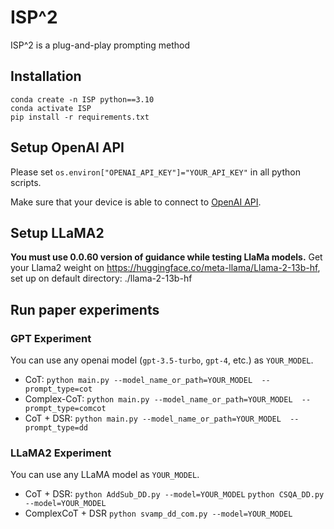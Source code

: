 # ISP^2
ISP^2 is a plug-and-play prompting method


## Installation

```
conda create -n ISP python==3.10
conda activate ISP
pip install -r requirements.txt
```

## Setup OpenAI API

Please set `os.environ["OPENAI_API_KEY"]="YOUR_API_KEY"` in all python scripts.

Make sure that your device is able to connect to [OpenAI API](https://platform.openai.com/docs/api-reference). 

## Setup LLaMA2
**You must use 0.0.60 version of guidance while testing LlaMa models.**
Get your Llama2 weight on https://huggingface.co/meta-llama/Llama-2-13b-hf, set up on default directory: ./llama-2-13b-hf 


## Run paper experiments
### GPT Experiment
You can use any openai model (`gpt-3.5-turbo`, `gpt-4`, etc.) as `YOUR_MODEL`.
- CoT:
`python main.py --model_name_or_path=YOUR_MODEL  --prompt_type=cot`
- Complex-CoT:
`python main.py --model_name_or_path=YOUR_MODEL  --prompt_type=comcot`
- CoT + DSR:
`python main.py --model_name_or_path=YOUR_MODEL  --prompt_type=dd`

### LLaMA2 Experiment
You can use any LLaMA model as `YOUR_MODEL`.
- CoT + DSR:
`python AddSub_DD.py --model=YOUR_MODEL`
`python CSQA_DD.py --model=YOUR_MODEL`
- ComplexCoT + DSR
`python svamp_dd_com.py --model=YOUR_MODEL`
